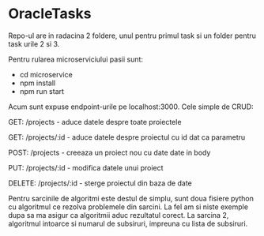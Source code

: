 # OracleTasks

Repo-ul are in radacina 2 foldere, unul pentru primul task si un folder pentru task urile 2 si 3.

Pentru rularea microserviciului pasii sunt:
- cd microservice
- npm install
- npm run start

Acum sunt expuse endpoint-urile pe localhost:3000. Cele simple de CRUD:

GET: /projects - aduce datele despre toate proiectele

GET: /projects/:id - aduce datele despre proiectul cu id dat ca parametru

POST: /projects - creeaza un proiect nou cu date date in body 

PUT: /projects/:id - modifica datele unui proiect 

DELETE: /projects/:id - sterge proiectul din baza de date 


Pentru sarcinile de algoritmi este destul de simplu, sunt doua fisiere python cu algoritmul ce rezolva problemele din sarcini. La fel am si niste exemple dupa sa ma asigur ca algoritmii aduc rezultatul corect.
La sarcina 2, algoritmul intoarce si numarul de subsiruri, impreuna cu lista de subsiruri.
